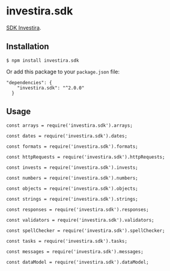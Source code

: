 # investira.sdk

[SDK Investira](https://www.npmjs.com/package/investira.sdk).

## Installation

`$ npm install investira.sdk`

Or add this package to your `package.json` file:

```
"dependencies": {
    "investira.sdk": "^2.0.0"
  }
```

## Usage

```
const arrays = require('investira.sdk').arrays;

const dates = require('investira.sdk').dates;

const formats = require('investira.sdk').formats;

const httpRequests = require('investira.sdk').httpRequests;

const invests = require('investira.sdk').invests;

const numbers = require('investira.sdk').numbers;

const objects = require('investira.sdk').objects;

const strings = require('investira.sdk').strings;

const responses = require('investira.sdk').responses;

const validators = require('investira.sdk').validators;

const spellChecker = require('investira.sdk').spellChecker;

const tasks = require('investira.sdk').tasks;

const messages = require('investira.sdk').messages;

const dataModel = require('investira.sdk').dataModel;

```
